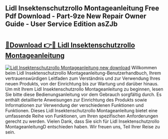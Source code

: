 ## Lidl Insektenschutzrollo Montageanleitung Free Pdf Download - Part-9ze New Repair Owner Guide - User Service Edition asZJb

# <h2><a href="http://df7rvxa.blite.top/?on=Lidl+Insektenschutzrollo+Montageanleitung">🔗Download 👉🔴 Lidl Insektenschutzrollo Montageanleitung</a></h2>

[![Lidl Insektenschutzrollo Montageanleitung new download](https://i.imgur.com/lujVjoI.png)](http://df7rvxa.blite.top/?on=Lidl+Insektenschutzrollo+Montageanleitung)
Willkommen beim Lidl Insektenschutzrollo Montageanleitung-Benutzerhandbuch, Ihrem vertrauenswürdigen Leitfaden zum Verständnis und zur Verwendung Ihres neuen Produkts, von der Einrichtung bis zur Wartung und darüber hinaus. Um mit Ihrem Lidl Insektenschutzrollo Montageanleitung zu beginnen, lesen Sie bitte diese Bedienungsanleitung vor dem Gebrauch sorgfältig durch. Es enthält detaillierte Anweisungen zur Einrichtung des Produkts sowie Informationen zur Verwendung der verschiedenen Funktionen und Funktionen. Dieses Lidl Insektenschutzrollo Montageanleitung bietet eine umfassende Reihe von Funktionen, um Ihren spezifischen Anforderungen gerecht zu werden. Vielen Dank, dass Sie sich für Lidl Insektenschutzrollo MontageanleitungD entschieden haben. Wir freuen uns, Teil Ihrer Reise zu sein.
